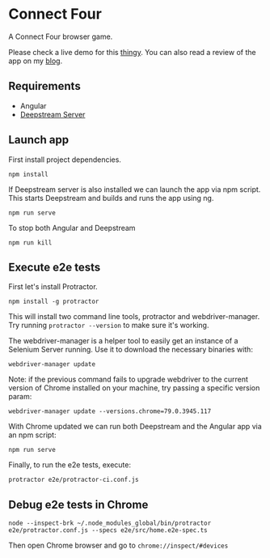# Connect Four

A Connect Four browser game. 

Please check a live demo for this [thingy](https://connectfour.codecritique.org). You can also read a review of the app on my [blog](https://blog.codecritique.org/?p=203). 

## Requirements 

* Angular
* [Deepstream Server](https://deepstreamhub.com/open-source/?io)

## Launch app

First install project dependencies. 

    npm install

If Deepstream server is also installed we can launch the app via npm script. This starts Deepstream and builds and runs the app using ng.  

    npm run serve

To stop both Angular and Deepstream 

    npm run kill

## Execute e2e tests

First let's install Protractor.

    npm install -g protractor

This will install two command line tools, protractor and webdriver-manager. Try running ```protractor --version``` to make sure it's working.

The webdriver-manager is a helper tool to easily get an instance of a Selenium Server running. Use it to download the necessary binaries with:	

``` 
webdriver-manager update
```

Note: if the previous command fails to upgrade webdriver to the current version of Chrome installed on your machine, try passing a specific version param: 

```
webdriver-manager update --versions.chrome=79.0.3945.117
``` 	

With Chrome updated we can run both Deepstream and the Angular app via an npm script: 

    npm run serve

Finally, to run the e2e tests, execute:

    protractor e2e/protractor-ci.conf.js 

## Debug e2e tests in Chrome

    node --inspect-brk ~/.node_modules_global/bin/protractor e2e/protractor.conf.js --specs e2e/src/home.e2e-spec.ts 

Then open Chrome browser and go to `chrome://inspect/#devices`
